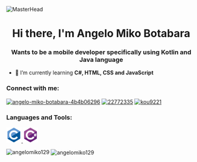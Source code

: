 ![MasterHead](https://user-images.githubusercontent.com/58959408/232639433-cb0aea21-66f0-4508-a771-85e2089c5a87.gif)
<h1 align="center">Hi there, I'm Angelo Miko Botabara</h1>
<h3 align="center">Wants to be a mobile developer specifically using Kotlin and Java language</h3>

- 🌱 I’m currently learning **C#, HTML, CSS and JavaScript**

<h3 align="left">Connect with me:</h3>
<p align="left">
<a href="https://linkedin.com/in/angelo-miko-botabara-4b4b06296" target="blank"><img align="center" src="https://raw.githubusercontent.com/rahuldkjain/github-profile-readme-generator/master/src/images/icons/Social/linked-in-alt.svg" alt="angelo-miko-botabara-4b4b06296" height="30" width="40" /></a>
<a href="https://stackoverflow.com/users/22772335" target="blank"><img align="center" src="https://raw.githubusercontent.com/rahuldkjain/github-profile-readme-generator/master/src/images/icons/Social/stack-overflow.svg" alt="22772335" height="30" width="40" /></a>
<a href="https://github.com/kou9221" target="blank"><img align="center" src="https://www.svgrepo.com/show/439171/github.svg" alt="kou9221" height="40" width="40" /></a>

</p>

<h3 align="left">Languages and Tools:</h3>
<p align="left"> <a href="https://www.cprogramming.com/" target="_blank" rel="noreferrer"> <img src="https://raw.githubusercontent.com/devicons/devicon/master/icons/c/c-original.svg" alt="c" width="40" height="40"/> </a> <a href="https://www.w3schools.com/cs/" target="_blank" rel="noreferrer"> <img src="https://raw.githubusercontent.com/devicons/devicon/master/icons/csharp/csharp-original.svg" alt="csharp" width="40" height="40"/> </a> </p>

<p><img align="left" src="https://github-readme-stats.vercel.app/api/top-langs?username=angelomiko129&show_icons=true&locale=en&layout=compact" alt="angelomiko129" /></p>

<p>&nbsp;<img align="center" src="https://github-readme-stats.vercel.app/api?username=angelomiko129&show_icons=true&locale=en" alt="angelomiko129" /></p>
